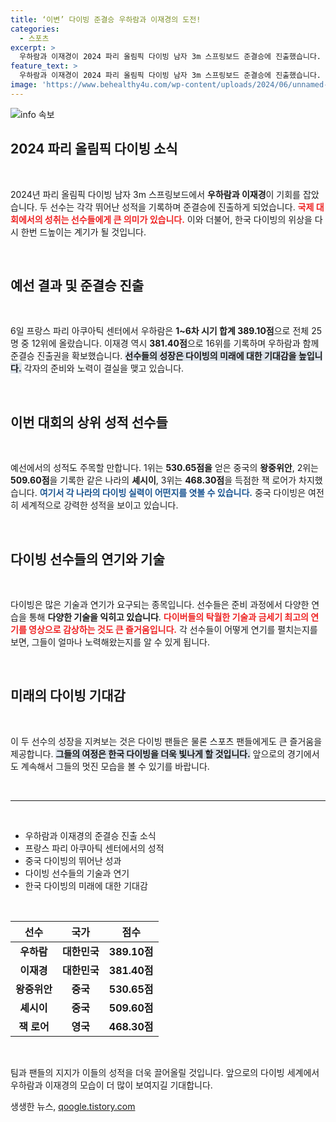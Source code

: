 ```yaml
---
title: ‘이변’ 다이빙 준결승 우하람과 이재경의 도전!
categories:
  - 스포츠
excerpt: >
  우하람과 이재경이 2024 파리 올림픽 다이빙 남자 3m 스프링보드 준결승에 진출했습니다. 두 선수의 놀라운 연기가 프랑스를 뜨겁게 달구고 있습니다! 클릭해서 자세한 소식을 확인하세요!
feature_text: >
  우하람과 이재경이 2024 파리 올림픽 다이빙 남자 3m 스프링보드 준결승에 진출했습니다. 두 선수의 놀라운 연기가 프랑스를 뜨겁게 달구고 있습니다! 클릭해서 자세한 소식을 확인하세요!
image: 'https://www.behealthy4u.com/wp-content/uploads/2024/06/unnamed-file.png'
---
```


<p><img src="https://www.behealthy4u.com/wp-content/uploads/2024/06/unnamed-file.png" alt="info 속보" /></p>

<h2 data-ke-size="size26">2024 파리 올림픽 다이빙 소식</h2>

<p data-ke-size="size16">&nbsp;</p>

<p>2024년 파리 올림픽 다이빙 남자 3m 스프링보드에서 <strong>우하람과 이재경</strong>이 기회를 잡았습니다. 두 선수는 각각 뛰어난 성적을 기록하며 준결승에 진출하게 되었습니다. <b><span style="color: #ee2323;">국제 대회에서의 성취는 선수들에게 큰 의미가 있습니다.</span></b> 이와 더불어, 한국 다이빙의 위상을 다시 한번 드높이는 계기가 될 것입니다.   </p>

<p data-ke-size="size16">&nbsp;</p>

<h2 data-ke-size="size26">예선 결과 및 준결승 진출</h2>

<p data-ke-size="size16">&nbsp;</p>

<p>6일 프랑스 파리 아쿠아틱 센터에서 우하람은 <strong>1~6차 시기 합계 389.10점</strong>으로 전체 25명 중 12위에 올랐습니다. 이재경 역시 <strong>381.40점</strong>으로 16위를 기록하며 우하람과 함께 준결승 진출권을 확보했습니다. <b><span style="background-color: #21538527;">선수들의 성장은 다이빙의 미래에 대한 기대감을 높입니다.</span></b> 각자의 준비와 노력이 결실을 맺고 있습니다.</p>

<p data-ke-size="size16">&nbsp;</p>

<h2 data-ke-size="size26">이번 대회의 상위 성적 선수들</h2>

<p data-ke-size="size16">&nbsp;</p>

<p>예선에서의 성적도 주목할 만합니다. 1위는 <strong>530.65점을</strong> 얻은 중국의 <strong>왕중위안</strong>, 2위는 <strong>509.60점</strong>을 기록한 같은 나라의 <strong>셰시이</strong>, 3위는 <strong>468.30점</strong>을 득점한 잭 로어가 차지했습니다. <b><span style="color: #1a5490;">여기서 각 나라의 다이빙 실력이 어떤지를 엿볼 수 있습니다.</span></b> 중국 다이빙은 여전히 세계적으로 강력한 성적을 보이고 있습니다.</p>

<p data-ke-size="size16">&nbsp;</p>

<h2 data-ke-size="size26">다이빙 선수들의 연기와 기술</h2>

<p data-ke-size="size16">&nbsp;</p>

<p>다이빙은 많은 기술과 연기가 요구되는 종목입니다. 선수들은 준비 과정에서 다양한 연습을 통해 <strong>다양한 기술을 익히고 있습니다</strong>. <b><span style="color: #ee2323;">다이버들의 탁월한 기술과 금세기 최고의 연기를 영상으로 감상하는 것도 큰 즐거움입니다.</span></b> 각 선수들이 어떻게 연기를 펼치는지를 보면, 그들이 얼마나 노력해왔는지를 알 수 있게 됩니다.</p>

<p data-ke-size="size16">&nbsp;</p>

<h2 data-ke-size="size26">미래의 다이빙 기대감</h2>

<p data-ke-size="size16">&nbsp;</p>

<p>이 두 선수의 성장을 지켜보는 것은 다이빙 팬들은 물론 스포츠 팬들에게도 큰 즐거움을 제공합니다. <b><span style="background-color: #21538527;">그들의 여정은 한국 다이빙을 더욱 빛나게 할 것입니다.</span></b> 앞으로의 경기에서도 계속해서 그들의 멋진 모습을 볼 수 있기를 바랍니다.</p>

<p data-ke-size="size16">&nbsp;</p>

<hr/>

<p data-ke-size="size16">&nbsp;</p>

<ul>
    <li>우하람과 이재경의 준결승 진출 소식</li>
    <li>프랑스 파리 아쿠아틱 센터에서의 성적</li>
    <li>중국 다이빙의 뛰어난 성과</li>
    <li>다이빙 선수들의 기술과 연기</li>
    <li>한국 다이빙의 미래에 대한 기대감</li>
</ul>

<p data-ke-size="size16">&nbsp;</p>

<table style="width: 100%;">
    <thead>
        <tr>
            <th style="text-align: center;">선수</th>
            <th style="text-align: center;">국가</th>
            <th style="text-align: center;">점수</th>
        </tr>
    </thead>
    <tbody>
        <tr>
            <td style="text-align: center; height: 17px;"><b>우하람</b></td>
            <td style="text-align: center; height: 17px;"><b>대한민국</b></td>
            <td style="text-align: center; height: 17px;"><b>389.10점</b></td>
        </tr>
        <tr>
            <td style="text-align: center; height: 17px;"><b>이재경</b></td>
            <td style="text-align: center; height: 17px;"><b>대한민국</b></td>
            <td style="text-align: center; height: 17px;"><b>381.40점</b></td>
        </tr>
        <tr>
            <td style="text-align: center; height: 17px;"><b>왕중위안</b></td>
            <td style="text-align: center; height: 17px;"><b>중국</b></td>
            <td style="text-align: center; height: 17px;"><b>530.65점</b></td>
        </tr>
        <tr>
            <td style="text-align: center; height: 17px;"><b>셰시이</b></td>
            <td style="text-align: center; height: 17px;"><b>중국</b></td>
            <td style="text-align: center; height: 17px;"><b>509.60점</b></td>
        </tr>
        <tr>
            <td style="text-align: center; height: 17px;"><b>잭 로어</b></td>
            <td style="text-align: center; height: 17px;"><b>영국</b></td>
            <td style="text-align: center; height: 17px;"><b>468.30점</b></td>
        </tr>
    </tbody>
</table>

<p data-ke-size="size16">&nbsp;</p>

<p>팀과 팬들의 지지가 이들의 성적을 더욱 끌어올릴 것입니다. 앞으로의 다이빙 세계에서 우하람과 이재경의 모습이 더 많이 보여지길 기대합니다.</p>
생생한 뉴스, <a href="https://qoogle.tistory.com" rel="dofollow">qoogle.tistory.com</a>


